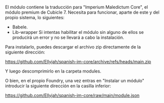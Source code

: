 El módulo contiene la traducción para "Imperium Maledictum Core", el módulo premium de Cubicle 7.
Necesita para funcionar, aparte de este y del propio sistema, lo siguientes:
   - Babele.
   - Lib-wrapper
Si intentas habilitar el módulo sin alguno de ellos se producirá un error y no se llevará a cabo la instalación.

Para instalarlo, puedes descargar el archivo zip directamente de la siguiente dirección:

   https://github.com/Ellyjah/spanish-im-core/archive/refs/heads/main.zip
   
Y luego descomprimirlo en la carpeta modules.

O bien, en el propio Foundry, una vez entras en "Instalar un módulo" introducir la siguiente dirección en la casilla inferior:

   https://github.com/Ellyjah/spanish-im-core/raw/main/module.json
